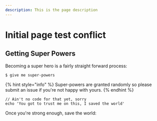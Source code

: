 ```yaml
---
description: This is the page description
---
```


# Initial page test conflict

## Getting Super Powers

Becoming a super hero is a fairly straight forward process:

```text
$ give me super-powers
```

{% hint style="info" %}
Super-powers are granted randomly so please submit an issue if you're not happy with yours.
{% endhint %}

```text
// Ain't no code for that yet, sorry
echo 'You got to trust me on this, I saved the world'
```

Once you're strong enough, save the world:

